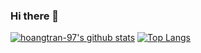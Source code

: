 ### Hi there 👋

[![hoangtran-97's github stats](https://github-readme-stats.vercel.app/api?username=hoangtran-97)](https://github.com/anuraghazra/github-readme-stats)
[![Top Langs](https://github-readme-stats.vercel.app/api/top-langs/?username=hoangtran-97)](https://github.com/anuraghazra/github-readme-stats)

<!--
**hoangtran-97/hoangtran-97** is a ✨ _special_ ✨ repository because its `README.md` (this file) appears on your GitHub profile.

Here are some ideas to get you started:

- 🔭 I’m currently working on ...
- 🌱 I’m currently learning ...
- 👯 I’m looking to collaborate on ...
- 🤔 I’m looking for help with ...
- 💬 Ask me about ...
- 📫 How to reach me: ...
- 😄 Pronouns: ...
- ⚡ Fun fact: ...
-->
